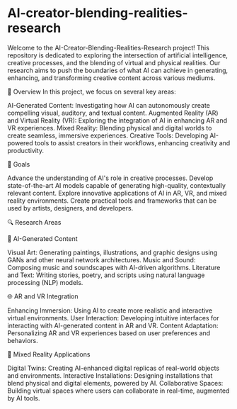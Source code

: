 # AI-creator-blending-realities-research

Welcome to the AI-Creator-Blending-Realities-Research project! This repository is dedicated to exploring the intersection of artificial intelligence, creative processes, and the blending of virtual and physical realities. Our research aims to push the boundaries of what AI can achieve in generating, enhancing, and transforming creative content across various mediums.

📝 Overview
In this project, we focus on several key areas:

AI-Generated Content: Investigating how AI can autonomously create compelling visual, auditory, and textual content.
Augmented Reality (AR) and Virtual Reality (VR): Exploring the integration of AI in enhancing AR and VR experiences.
Mixed Reality: Blending physical and digital worlds to create seamless, immersive experiences.
Creative Tools: Developing AI-powered tools to assist creators in their workflows, enhancing creativity and productivity.

🎯 Goals

Advance the understanding of AI's role in creative processes.
Develop state-of-the-art AI models capable of generating high-quality, contextually relevant content.
Explore innovative applications of AI in AR, VR, and mixed reality environments.
Create practical tools and frameworks that can be used by artists, designers, and developers.

🔍 Research Areas

🎨 AI-Generated Content

Visual Art: Generating paintings, illustrations, and graphic designs using GANs and other neural network architectures.
Music and Sound: Composing music and soundscapes with AI-driven algorithms.
Literature and Text: Writing stories, poetry, and scripts using natural language processing (NLP) models.


🌐 AR and VR Integration


Enhancing Immersion: Using AI to create more realistic and interactive virtual environments.
User Interaction: Developing intuitive interfaces for interacting with AI-generated content in AR and VR.
Content Adaptation: Personalizing AR and VR experiences based on user preferences and behaviors.


🧩 Mixed Reality Applications


Digital Twins: Creating AI-enhanced digital replicas of real-world objects and environments.
Interactive Installations: Designing installations that blend physical and digital elements, powered by AI.
Collaborative Spaces: Building virtual spaces where users can collaborate in real-time, augmented by AI tools.
